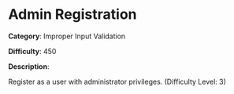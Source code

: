 # Admin Registration

**Category**: Improper Input Validation

**Difficulty**: 450

**Description**:

Register as a user with administrator privileges. (Difficulty Level: 3)
